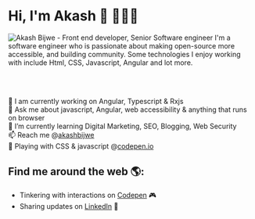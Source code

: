 # Hi, I'm Akash 👋 👨🏻‍💻

<img src="https://raw.githubusercontent.com/akashbijwe/akashbijwe/master/akash.png" alt="Akash Bijwe - Front end developer, Senior Software engineer">
I'm a software engineer who is passionate about making open-source more accessible, and building community. Some technologies I enjoy working with include Html, CSS, Javascript, Angular and lot more. 

<br><br>

🔭 I am currently working on Angular, Typescript & Rxjs <br>
💬 Ask me about javascript, Angular, web accessibility & anything that runs on browser <br>
🌱 I’m currently learning Digital Marketing, SEO, Blogging, Web Security <br>
📫 Reach me @<a href="https://www.linkedin.com/in/akashbijwe/">akashbijwe</a> <br>
🤾 Playing with CSS & javascript @<a href="http://codepen.io/akashbijwe/">codepen.io</a>

## Find me around the web 🌎:
- Tinkering with interactions on <a href="http://codepen.io/akashbijwe/"> Codepen</a> 🎮
- Sharing updates on <a href="https://www.linkedin.com/in/akashbijwe/">LinkedIn</a> 💼
